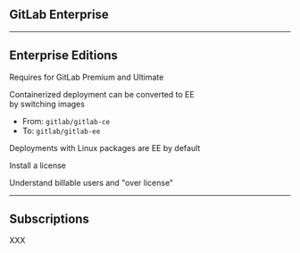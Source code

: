 <!-- .slide: id="gitlab_enterprise" class="vertical-center" -->

<i class="fa-duotone fa-building-flag fa-8x fa-duotone-colors" style="float: right; color: grey;"></i>

## GitLab Enterprise

---

## Enterprise Editions

<i class="fa-duotone fa-building-flag fa-4x"></i> <!-- .element: style="float: right;" -->

Requires for GitLab Premium and Ultimate

Containerized deployment can be converted to EE<br/>by switching images [](https://docs.gitlab.com/ee/install/docker.html#convert-community-edition-to-enterprise-edition)
- From: `gitlab/gitlab-ce`
- To: `gitlab/gitlab-ee`

Deployments with Linux packages are EE by default [](https://about.gitlab.com/install/)

Install a license [](https://docs.gitlab.com/ee/administration/license.html)

Understand billable users [](https://docs.gitlab.com/ee/subscriptions/self_managed/#billable-users) and "over license" [](https://about.gitlab.com/pricing/licensing-faq/#what-does-users-over-license-mean)

---

## Subscriptions

XXX